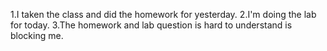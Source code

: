 1.I taken the class and did the homework for yesterday.
2.I'm doing the lab for today.
3.The homework and lab question is hard to understand is blocking me.
